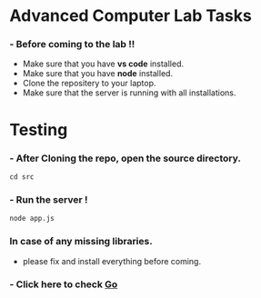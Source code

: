 # Advanced Computer Lab Tasks
### - Before coming to the lab !!
* Make sure that you have **vs code** installed.
* Make sure that you have **node** installed.
* Clone the repositery to your laptop.
* Make sure that the server is running with all installations.
# Testing
### - After Cloning the repo, open the source directory.
```
cd src
```
### - Run the server !
```
node app.js
```
### In case of any missing libraries. 
- please fix and install everything before coming. 

### - Click here to check [Go](http://localhost:8000/home)




